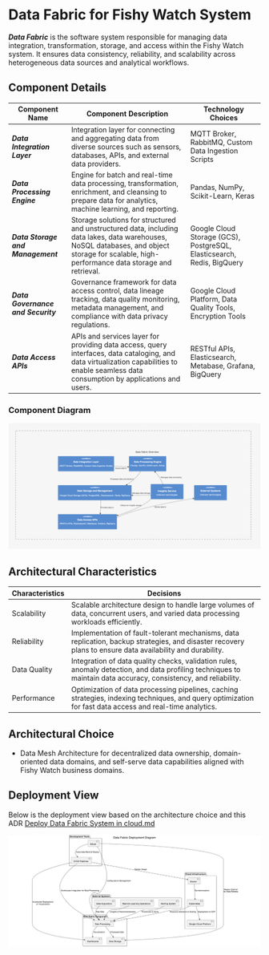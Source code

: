 # Data Fabric for Fishy Watch System

***Data Fabric*** is the software system responsible for managing data integration, transformation, storage, and access within the Fishy Watch system. It ensures data consistency, reliability, and scalability across heterogeneous data sources and analytical workflows.

## Component Details

| Component Name  | Component Description | Technology Choices |
| ------------- | ------------- | ------------- |
| ***Data Integration Layer***  | Integration layer for connecting and aggregating data from diverse sources such as sensors, databases, APIs, and external data providers. | MQTT Broker, RabbitMQ, Custom Data Ingestion Scripts |
| ***Data Processing Engine***  | Engine for batch and real-time data processing, transformation, enrichment, and cleansing to prepare data for analytics, machine learning, and reporting. | Pandas, NumPy, Scikit-Learn, Keras |
| ***Data Storage and Management***  | Storage solutions for structured and unstructured data, including data lakes, data warehouses, NoSQL databases, and object storage for scalable, high-performance data storage and retrieval. | Google Cloud Storage (GCS), PostgreSQL, Elasticsearch, Redis, BigQuery |
| ***Data Governance and Security***  | Governance framework for data access control, data lineage tracking, data quality monitoring, metadata management, and compliance with data privacy regulations. | Google Cloud Platform, Data Quality Tools, Encryption Tools |
| ***Data Access APIs***  | APIs and services layer for providing data access, query interfaces, data cataloging, and data virtualization capabilities to enable seamless data consumption by applications and users. | RESTful APIs, Elasticsearch, Metabase, Grafana, BigQuery |

### Component Diagram
![Data Fabric Component Diagram](../Assets/components/data-fabric.png)

## Architectural Characteristics

| Characteristics  | Decisions |
| ------------- | ------------- |
| Scalability  | Scalable architecture design to handle large volumes of data, concurrent users, and varied data processing workloads efficiently. |
| Reliability  | Implementation of fault-tolerant mechanisms, data replication, backup strategies, and disaster recovery plans to ensure data availability and durability. |
| Data Quality  | Integration of data quality checks, validation rules, anomaly detection, and data profiling techniques to maintain data accuracy, consistency, and reliability. |
| Performance  | Optimization of data processing pipelines, caching strategies, indexing techniques, and query optimization for fast data access and real-time analytics. |

## Architectural Choice

- Data Mesh Architecture for decentralized data ownership, domain-oriented data domains, and self-serve data capabilities aligned with Fishy Watch business domains.

## Deployment View
Below is the deployment view based on the architecture choice and this ADR [Deploy Data Fabric System in cloud.md](../ADRs/014-deployment-strategy.md)

![Data Fabric Deployment View](../Assets/deployment/data-fabric.png)
